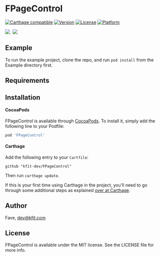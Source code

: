 # FPageControl

[![Carthage compatible](https://img.shields.io/badge/Carthage-compatible-4BC51D.svg?style=flat)](https://github.com/Carthage/Carthage)
[![Version](https://img.shields.io/cocoapods/v/FPageControl.svg?style=flat)](https://cocoapods.org/pods/FPageControl)
[![License](https://img.shields.io/cocoapods/l/FPageControl.svg?style=flat)](https://cocoapods.org/pods/FPageControl)
[![Platform](https://img.shields.io/cocoapods/p/FPageControl.svg?style=flat)](https://cocoapods.org/pods/FPageControl)

<img src="https://github.com/kfit-dev/FPageControl/blob/master/screenshot_simulator.gif"/>&nbsp;
<img src="https://github.com/kfit-dev/FPageControl/blob/master/screenshot_xcode.gif"/>

## Example

To run the example project, clone the repo, and run `pod install` from the Example directory first.

## Requirements

## Installation

#### CocoaPods

FPageControl is available through [CocoaPods](https://cocoapods.org). To install
it, simply add the following line to your Podfile:

```ruby
pod 'FPageControl'
```
#### Carthage

Add the following entry to your `Cartfile`:

```
github "kfit-dev/FPageControl"
```

Then run `carthage update`.

If this is your first time using Carthage in the project, you'll need to go through some additional steps as explained [over at Carthage](https://github.com/Carthage/Carthage#adding-frameworks-to-an-application).

## Author

Fave, dev@kfit.com

## License

FPageControl is available under the MIT license. See the LICENSE file for more info.
